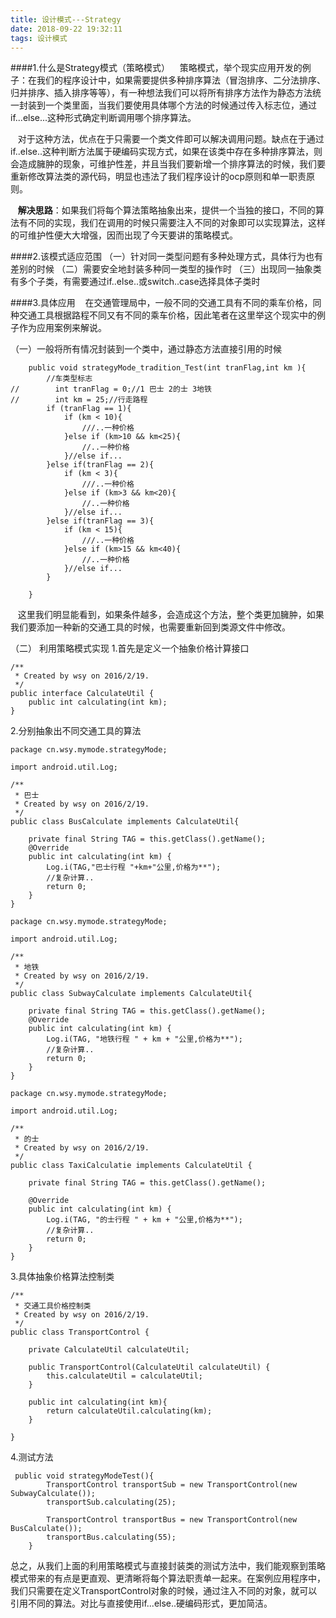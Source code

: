 ```yaml
---
title: 设计模式---Strategy
date: 2018-09-22 19:32:11
tags: 设计模式
---
```



####1.什么是Strategy模式（策略模式）
&nbsp;&nbsp;&nbsp;策略模式，举个现实应用开发的例子：在我们的程序设计中，如果需要提供多种排序算法（冒泡排序、二分法排序、归并排序、插入排序等等），有一种想法我们可以将所有排序方法作为静态方法统一封装到一个类里面，当我们要使用具体哪个方法的时候通过传入标志位，通过if...else...这种形式确定判断调用哪个排序算法。

&nbsp;&nbsp;&nbsp;对于这种方法，优点在于只需要一个类文件即可以解决调用问题。缺点在于通过if..else..这种判断方法属于硬编码实现方式，如果在该类中存在多种排序算法，则会造成臃肿的现象，可维护性差，并且当我们要新增一个排序算法的时候，我们要重新修改算法类的源代码，明显也违法了我们程序设计的ocp原则和单一职责原则。

&nbsp;&nbsp;&nbsp;<b>解决思路</b>：如果我们将每个算法策略抽象出来，提供一个当独的接口，不同的算法有不同的实现，我们在调用的时候只需要注入不同的对象即可以实现算法，这样的可维护性便大大增强，因而出现了今天要讲的策略模式。

####2.该模式适应范围
（一）针对同一类型问题有多种处理方式，具体行为也有差别的时候
（二）需要安全地封装多种同一类型的操作时
（三）出现同一抽象类有多个子类，有需要通过if..else..或switch..case选择具体子类时

####3.具体应用
&nbsp;&nbsp;&nbsp;在交通管理局中，一般不同的交通工具有不同的乘车价格，同种交通工具根据路程不同又有不同的乘车价格，因此笔者在这里举这个现实中的例子作为应用案例来解说。

（一）一般将所有情况封装到一个类中，通过静态方法直接引用的时候
````
    public void strategyMode_tradition_Test(int tranFlag,int km ){
        //车类型标志
//        int tranFlag = 0;//1 巴士 2的士 3地铁
//        int km = 25;//行走路程
        if (tranFlag == 1){
            if (km < 10){
                ///..一种价格
            }else if (km>10 && km<25){
                //..一种价格
            }//else if...
        }else if(tranFlag == 2){
            if (km < 3){
                ///..一种价格
            }else if (km>3 && km<20){
                //..一种价格
            }//else if...
        }else if(tranFlag == 3){
            if (km < 15){
                ///..一种价格
            }else if (km>15 && km<40){
                //..一种价格
            }//else if...
        }

    }
````
&nbsp;&nbsp;&nbsp;这里我们明显能看到，如果条件越多，会造成这个方法，整个类更加臃肿，如果我们要添加一种新的交通工具的时候，也需要重新回到类源文件中修改。

（二） 利用策略模式实现
1.首先是定义一个抽象价格计算接口
````
/**
 * Created by wsy on 2016/2/19.
 */
public interface CalculateUtil {
    public int calculating(int km);
}
````

2.分别抽象出不同交通工具的算法
````
package cn.wsy.mymode.strategyMode;

import android.util.Log;

/**
 * 巴士
 * Created by wsy on 2016/2/19.
 */
public class BusCalculate implements CalculateUtil{

    private final String TAG = this.getClass().getName();
    @Override
    public int calculating(int km) {
        Log.i(TAG,"巴士行程 "+km+"公里,价格为**");
        //复杂计算..
        return 0;
    }
}
````
````
package cn.wsy.mymode.strategyMode;

import android.util.Log;

/**
 * 地铁
 * Created by wsy on 2016/2/19.
 */
public class SubwayCalculate implements CalculateUtil{

    private final String TAG = this.getClass().getName();
    @Override
    public int calculating(int km) {
        Log.i(TAG, "地铁行程 " + km + "公里,价格为**");
        //复杂计算..
        return 0;
    }
}
````

````
package cn.wsy.mymode.strategyMode;

import android.util.Log;

/**
 * 的士
 * Created by wsy on 2016/2/19.
 */
public class TaxiCalculatie implements CalculateUtil {

    private final String TAG = this.getClass().getName();

    @Override
    public int calculating(int km) {
        Log.i(TAG, "的士行程 " + km + "公里,价格为**");
        //复杂计算..
        return 0;
    }
}
````

3.具体抽象价格算法控制类
````
/**
 * 交通工具价格控制类
 * Created by wsy on 2016/2/19.
 */
public class TransportControl {

    private CalculateUtil calculateUtil;

    public TransportControl(CalculateUtil calculateUtil) {
        this.calculateUtil = calculateUtil;
    }

    public int calculating(int km){
        return calculateUtil.calculating(km);
    }

}

````
4.测试方法
````
 public void strategyModeTest(){
        TransportControl transportSub = new TransportControl(new SubwayCalculate());
        transportSub.calculating(25);

        TransportControl transportBus = new TransportControl(new BusCalculate());
        transportBus.calculating(55);
    }
````

总之，从我们上面的利用策略模式与直接封装类的测试方法中，我们能观察到策略模式带来的有点是更直观、更清晰将每个算法职责单一起来。在案例应用程序中，我们只需要在定义TransportControl对象的时候，通过注入不同的对象，就可以引用不同的算法。对比与直接使用if...else..硬编码形式，更加简洁。








